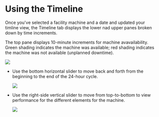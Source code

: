 # Using the Timeline

Once you've selected a facility machine and a date and updated your timline view, the Timeline tab displays the lower nad upper panes broken down by time increments.

The top pane displays 10-minute increments for machine avavailability. Green shading indicates the machine was available; red shading indicates the machine was not available \(unplanned downtime\).

![](images/topPane.png)

-   Use the bottom horizontal slider to move back and forth from the beginning to the end of the 24-hour cycle.

    ![](images/sliderTop.png)

-   Use the right-side vertical slider to move from top-to-bottom to view performance for the different elements for the machine.

    ![](images/sligerTopHoriz.png)



